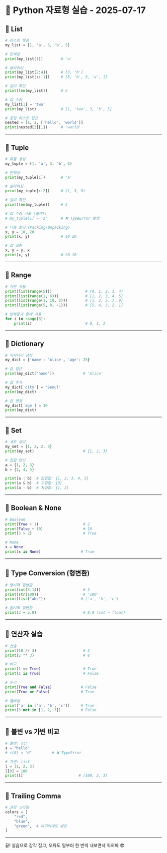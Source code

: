 # 📝 Python 자료형 실습 - 2025-07-17

## 📌 List

```python
# 리스트 생성
my_list = [1, 'a', 3, 'b', 5]

# 인덱싱
print(my_list[1])        # 'a'

# 슬라이싱
print(my_list[2:4])      # [3, 'b']
print(my_list[::-1])     # [5, 'b', 3, 'a', 1]

# 길이 확인
print(len(my_list))      # 5

# 값 수정
my_list[1] = 'two'
print(my_list)           # [1, 'two', 3, 'b', 5]

# 중첩 리스트 접근
nested = [1, 2, ['hello', 'world']]
print(nested[2][1])      # 'world'
```

---

## 📌 Tuple

```python
# 튜플 생성
my_tuple = (1, 'a', 3, 'b', 5)

# 인덱싱
print(my_tuple[1])       # 'a'

# 슬라이싱
print(my_tuple[::2])     # (1, 3, 5)

# 길이 확인
print(len(my_tuple))     # 5

# 값 수정 시도 (불변!)
# my_tuple[1] = 'z'      # ❌ TypeError 발생

# 다중 할당 (Packing/Unpacking)
x, y = 10, 20
print(x, y)              # 10 20

# 값 교환
x, y = y, x
print(x, y)              # 20 10
```

---

## 📌 Range

```python
# 기본 사용
print(list(range(5)))               # [0, 1, 2, 3, 4]
print(list(range(1, 6)))            # [1, 2, 3, 4, 5]
print(list(range(1, 10, 2)))        # [1, 3, 5, 7, 9]
print(list(range(5, 0, -1)))        # [5, 4, 3, 2, 1]

# 반복문과 함께 사용
for i in range(3):
    print(i)                        # 0, 1, 2
```

---

## 📌 Dictionary

```python
# 딕셔너리 생성
my_dict = {'name': 'Alice', 'age': 25}

# 값 접근
print(my_dict['name'])             # 'Alice'

# 값 추가
my_dict['city'] = 'Seoul'
print(my_dict)

# 값 변경
my_dict['age'] = 30
print(my_dict)
```

---

## 📌 Set

```python
# 세트 생성
my_set = {1, 2, 2, 3}
print(my_set)                      # {1, 2, 3}

# 집합 연산
a = {1, 2, 3}
b = {3, 4, 5}

print(a | b)  # 합집합: {1, 2, 3, 4, 5}
print(a & b)  # 교집합: {3}
print(a - b)  # 차집합: {1, 2}
```

---

## 📌 Boolean & None

```python
# Boolean
print(True + 1)                    # 2
print(False + 10)                  # 10
print(3 > 2)                       # True

# None
x = None
print(x is None)                  # True
```

---

## 📌 Type Conversion (형변환)

```python
# 명시적 형변환
print(int(3.14))                   # 3
print(str(100))                    # '100'
print(list("abc"))                # ['a', 'b', 'c']

# 암시적 형변환
print(3 + 5.0)                     # 8.0 (int → float)
```

---

## 📌 연산자 실습

```python
# 산술
print(10 // 3)                     # 3
print(2 ** 3)                      # 8

# 비교
print(1 == True)                   # True
print(1 is True)                   # False

# 논리
print(True and False)             # False
print(True or False)              # True

# 멤버십
print('a' in ['a', 'b', 'c'])     # True
print(3 not in [1, 2, 3])         # False
```

---

## 📌 불변 vs 가변 비교

```python
# 불변: str
s = "hello"
# s[0] = "H"         # ❌ TypeError

# 가변: list
l = [1, 2, 3]
l[0] = 100
print(l)                         # [100, 2, 3]
```

---

## 📌 Trailing Comma

```python
# 권장 스타일
colors = [
    "red",
    "blue",
    "green",  # 마지막에도 쉼표
]
```

---

끝! 실습으로 감각 잡고, 오류도 일부러 한 번씩 내보면서 익혀봐 😎  
